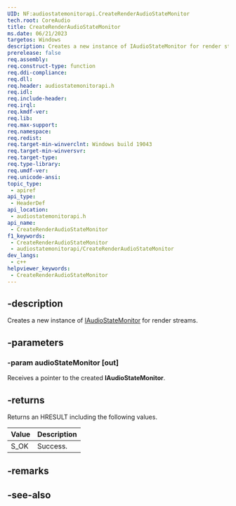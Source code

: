 ```yaml
---
UID: NF:audiostatemonitorapi.CreateRenderAudioStateMonitor
tech.root: CoreAudio
title: CreateRenderAudioStateMonitor
ms.date: 06/21/2023
targetos: Windows
description: Creates a new instance of IAudioStateMonitor for render streams.
prerelease: false
req.assembly: 
req.construct-type: function
req.ddi-compliance: 
req.dll: 
req.header: audiostatemonitorapi.h
req.idl: 
req.include-header: 
req.irql: 
req.kmdf-ver: 
req.lib: 
req.max-support: 
req.namespace: 
req.redist: 
req.target-min-winverclnt: Windows build 19043
req.target-min-winversvr: 
req.target-type: 
req.type-library: 
req.umdf-ver: 
req.unicode-ansi: 
topic_type:
 - apiref
api_type:
 - HeaderDef
api_location:
 - audiostatemonitorapi.h
api_name:
 - CreateRenderAudioStateMonitor
f1_keywords:
 - CreateRenderAudioStateMonitor
 - audiostatemonitorapi/CreateRenderAudioStateMonitor
dev_langs:
 - c++
helpviewer_keywords:
 - CreateRenderAudioStateMonitor
---
```


## -description

Creates a new instance of [IAudioStateMonitor](nn-audiostatemonitorapi-iaudiostatemonitor.md) for render streams.

## -parameters

### -param audioStateMonitor [out]

Receives a pointer to the created **IAudioStateMonitor**.

## -returns

Returns an HRESULT including the following values.

| Value | Description |
|-------|-------------|
| S_OK  | Success.    |

## -remarks

## -see-also

